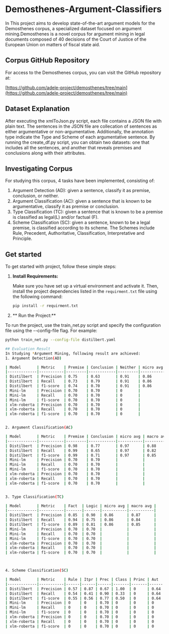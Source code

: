 # Demosthenes-Argument-Classifiers

In This project aims to develop state-of-the-art argument models for the Demosthenes corpus, a specialized dataset focused on argument mining.Demosthenes is a novel corpus for argument mining in legal documents composed of 40 decisions of the Court of Justice of the European Union on matters of fiscal state aid.

## Corpus GitHub Repository
For access to the Demosthenes corpus, you can visit the GitHub repository at:

[https://github.com/adele-project/demosthenes/tree/main](https://github.com/adele-project/demosthenes/tree/main)

## Dataset Explanation
After executing the xmlToJson.py script, each file contains a JSON file with plain text. The sentences in the JSON file are collecation of sentences as either argumentative or non-argumentative. Additionally, the annotation type indicate the Type and Scheme of each argumentative sentence. By running the create_df.py script, you can obtain two datasets: one that includes all the sentences, and another that reveals premises and conclusions along with their attributes.

## Investigating Corpus
For studying this corpus, 4 tasks have been implemented, consisting of:
1. Argument Detection (AD): given a sentence, classify it as premise, conclusion, or neither.
2. Argument Classification (AC): given a sentence that is known to be argumentative, classify it as premise or conclusion.
3. Type Classification (TC): given a sentence that is known to be a premise is classified as legal(L) and/or factual (F).
4. Scheme Classification (SC): given a sentence, known to be a legal premise, is classified according to its scheme. The Schemes include Rule, Precedent, Authoritative, Classification, Interpretative and Principle.

## Get started
To get started with project, follow these simple steps:

1. **Install Requirements:**

   Make sure you have set up a virtual environment and activate it. Then, install the project dependencies listed in the `requirment.txt` file using the following command:

   ```bash
   pip install -r requirment.txt
2. ** Run the Project:**

To run the project, use the train_net.py script and specify the configuration file using the --config-file flag. For example:
   ```bash
   python train_net.py --config-file distilbert.yaml

## Evaluation Result
In Studying *Argument Mining, following result are achieved:
1. Argument Detection(AD)

| Model       | Metric    | Premise | Conclusion | Neither | micro avg | macro avg |
|-------------|-----------|---------|------------|---------|-----------|-----------|
| Distilbert  | Precision | 0.75    | 0.63       | 0.91    | 0.86      | 0.76      |
| Distilbert  | Recall    | 0.73    | 0.79       | 0.91    | 0.86      | 0.76      |
| Distilbert  | f1-score  | 0.74    | 0.70       | 0.91    | 0.86      | 0.78      |
| Mini-lm     | Precision | 0.70    | 0.70       | 0       |           |           |
| Mini-lm     | Recall    | 0.70    | 0.70       | 0       |           |           |
| Mini-lm     | f1-score  | 0.70    | 0.70       | 0       |           |           |
| xlm-roberta | Precision | 0.70    | 0.70       | 0       |           |           |
| xlm-roberta | Recall    | 0.70    | 0.70       | 0       |           |           |
| xlm-roberta | f1-score  | 0.70    | 0.70       | 0       |           |           |


2. Argument Classification(AC)

| Model       | Metric    | Premise | Conclusion | micro avg | macro avg |
|-------------|-----------|---------|------------|-----------|-----------|
| Distilbert  | Precision | 0.98    | 0.77       | 0.97      | 0.88      |
| Distilbert  | Recall    | 0.99    | 0.65       | 0.97      | 0.82      |
| Distilbert  | f1-score  | 0.99    | 0.71       | 0.97      | 0.85      |
| Mini-lm     | Precision | 0.70    | 0.70       |           |           |
| Mini-lm     | Recall    | 0.70    | 0.70       |           |           |
| Mini-lm     | f1-score  | 0.70    | 0.70       |           |           |
| xlm-roberta | Precision | 0.70    | 0.70       |           |           |
| xlm-roberta | Recall    | 0.70    | 0.70       |           |           |
| xlm-roberta | f1-score  | 0.70    | 0.70       |           |           |


3. Type Classification(TC)

| Model       | Metric    | Fact  | Logic | micro avg | macro avg |
|-------------|-----------|-------|-------|-----------|-----------|
| Distilbert  | Precision | 0.85  | 0.90  | 0.86      | 0.87      |
| Distilbert  | Recall    | 0.94  | 0.75  | 0.86      | 0.84      |
| Distilbert  | f1-score  | 0.89  | 0.81  | 0.86      | 0.85      |
| Mini-lm     | Precision | 0.70  | 0.70  |           |           |
| Mini-lm     | Recall    | 0.70  | 0.70  |           |           |
| Mini-lm     | f1-score  | 0.70  | 0.70  |           |           |
| xlm-roberta | Precision | 0.70  | 0.70  |           |           |
| xlm-roberta | Recall    | 0.70  | 0.70  |           |           |
| xlm-roberta | f1-score  | 0.70  | 0.70  |           |           |



4. Scheme Classification(SC)

| Model       | Metric    | Rule | Itpr | Prec | Class | Princ | Aut  | micro avg | macro avg |
|-------------|-----------|------|------|------|-------|-------|------|-----------|-----------|
| Distilbert  | Precision | 0.57 | 0.87 | 0.67 | 1.00  | 0     | 0.64 | 0.67      | 0.62      |
| Distilbert  | Recall    | 0.54 | 0.41 | 0.90 | 0.33  | 0     | 0.64 | 0.63      | 0.47      |
| Distilbert  | f1-score  | 0.55 | 0.56 | 0.77 | 0.50  | 0     | 0.64 | 0.65      | 0.50      |
| Mini-lm     | Precision | 0    | 0    | 0.70 | 0     | 0     | 0    |           |           |
| Mini-lm     | Recall    | 0    | 0    | 0.70 | 0     | 0     | 0    |           |           |
| Mini-lm     | f1-score  | 0    | 0    | 0.70 | 0     | 0     | 0    |           |           |
| xlm-roberta | Precision | 0    | 0    | 0.70 | 0     | 0     | 0    |           |           |
| xlm-roberta | Recall    | 0    | 0    | 0.70 | 0     | 0     | 0    |           |           |
| xlm-roberta | f1-score  | 0    | 0    | 0.70 | 0     | 0     | 0    |           |           |


